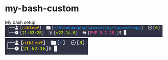 # my-bash-custom

My bash setup
<img src="Screenshot from 2025-04-12 21-52-33.png">
<img src="Screenshot from 2025-04-12 21-52-20.png">

